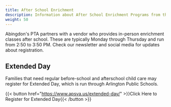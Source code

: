 ```yaml
---
title: After School Enrichment
description: Information about After School Enrichment Programs from the Abingdon PTA.
weight: 50
---
```


Abingdon's PTA partners with a vendor who provides in-person enrichment classes after school. These are typically Monday through Thursday and run from 2:50 to 3:50 PM. Check our newsletter and social media for updates about registration.

<!--
{{< button href="https://www.enrichmentmatters.com/abingdon" >}}Click Here to View After School Enrichment Activities{{< /button >}}
-->

## Extended Day

Families that need regular before-school and afterschool child care may register for Extended Day, which is run through Arlington Public Schools.

{{< button href="https://www.apsva.us/extended-day/" >}}Click Here to Register for Extended Day{{< /button >}}